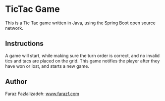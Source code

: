 # TicTac Game
This is a Tic Tac game written in Java, using the Spring Boot open source network.

## Instructions
A game will start, while making sure the turn order is correct, and no invalid tics and tacs are placed on the grid. This game notifies the player after they have won or lost, and starts a new game. 

## Author
Faraz Fazlalizadeh: www.farazf.com


